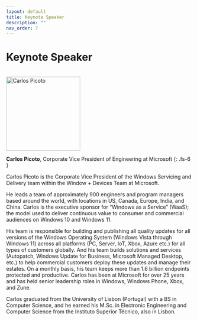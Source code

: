 ```yaml
---
layout: default
title: Keynote Speaker
description: ""
nav_order: 7
---
```

# Keynote Speaker

<br>

<img src="../keynote/carlos-profile.png" alt="Carlos Picoto" width="200"/>

**Carlos Picoto**, Corporate Vice President of Engineering at Microsoft
{: .fs-6 }


Carlos Picoto is the Corporate Vice President of the Windows Servicing and Delivery team within the Window + Devices Team at Microsoft. 

He leads a team of approximately 900 engineers and program managers based around the world, with locations in US, Canada, Europe, India, and China.  Carlos is the executive sponsor for “Windows as a Service” (WaaS); the model used to deliver continuous value to consumer and commercial audiences on Windows 10 and Windows 11. 

His team is responsible for building and publishing all quality updates for all versions of the Windows Operating System (Windows Vista through Windows 11) across all platforms (PC, Server, IoT, Xbox, Azure etc.) for all types of customers globally.  And his team builds solutions and services (Autopatch, Windows Update for Business, Microsoft Managed Desktop, etc.) to help commercial customers deploy these updates and manage their estates. On a monthly basis, his team keeps more than 1.6 billion endpoints protected and productive. Carlos has been at Microsoft for over 25 years and has held senior leadership roles in Windows, Windows Phone, Xbox, and Zune. 

Carlos graduated from the University of Lisbon (Portugal) with a BS in Computer Science, and he earned his M.Sc. in Electronic Engineering and Computer Science from the Instituto Superior Técnico, also in Lisbon.
